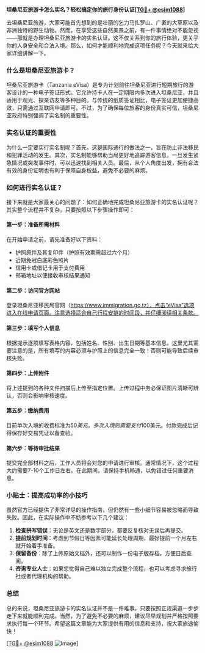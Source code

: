 **坦桑尼亚旅游卡怎么实名？轻松搞定你的旅行身份认证[[TG💪+ @esim1088](https://t.me/s/esim1088)]**

去坦桑尼亚旅游，大家可能首先想到的是壮丽的乞力马扎罗山、广袤的大草原以及非洲独特的野生动物。然而，在享受这些自然美景之前，有一件事情绝对不能忽视——那就是办理坦桑尼亚旅游卡的实名认证。这不仅关系到你的旅行体验，更关乎你的人身安全和合法入境。那么，如何才能顺利地完成这项任务呢？今天就来给大家详细讲解一下。

### 什么是坦桑尼亚旅游卡？

坦桑尼亚旅游卡（Tanzania eVisa）是专为计划前往坦桑尼亚进行短期旅行的游客设计的一种电子签证形式。它允许持卡人在一定期限内多次进入坦桑尼亚，并且适用于观光、探亲访友等多种目的。与传统的纸质签证相比，电子签证更加便捷高效，只需通过互联网申请即可。不过，为了确保每位旅客的身份真实可信，坦桑尼亚政府特别强调了实名制的重要性。

### 实名认证的重要性

为什么一定要实行实名制呢？首先，这是国际通行的做法之一，旨在防止非法移民和犯罪活动的发生。其次，实名制能够帮助当局更好地追踪游客信息，一旦发生紧急情况或突发事件时，可以迅速找到相关人员。最后，从个人角度出发，拥有合法有效的身份证明也有利于保障自身权益，避免不必要的麻烦。

### 如何进行实名认证？

接下来就是大家最关心的问题了：如何正确地完成坦桑尼亚旅游卡的实名认证呢？其实整个流程并不复杂，只要按照以下步骤操作即可：

#### 第一步：准备所需材料
在开始申请之前，请先准备好以下资料：
- 护照原件及其复印件（护照有效期需超过六个月）
- 近期免冠白底彩色照片
- 信用卡或借记卡用于支付费用
- 邮箱地址以便接收审核结果通知

#### 第二步：访问官方网站
登录坦桑尼亚移民局官网（https://www.immigration.go.tz），点击“eVisa”选项进入在线申请页面。注意选择适合自己行程安排的时间段，并仔细阅读相关条款。

#### 第三步：填写个人信息
根据提示逐项填写表格内容，包括姓名、性别、出生日期等基本信息。这里尤其需要注意的是，所有填写的内容必须与护照上的信息完全一致！否则可能导致后续审核失败。

#### 第四步：上传附件
将上述提到的各种文件扫描后上传至指定位置。上传过程中务必保证图片清晰可辨认，否则会影响审核速度。

#### 第五步：缴纳费用
目前单次入境的收费标准为$50美元，多次入境则需要支付$100美元。付款完成后记得保存好交易凭证以备查验。

#### 第六步：等待审批结果
提交完全部材料之后，工作人员将会对您的申请进行审核。通常情况下，这个过程大约需要7-10个工作日左右。在此期间，请保持手机畅通，以免错过任何重要消息。

### 小贴士：提高成功率的小技巧

虽然官方已经提供了非常详尽的操作指南，但仍然有一些小细节容易被忽略而导致失败。因此，在实际操作中不妨参考以下几个建议：

1. **检查拼写错误**：无论是英文还是数字部分，都要反复核对无误后再提交。
2. **提前规划时间**：考虑到节假日等因素可能延长处理周期，最好提前一个月左右就开始着手准备。
3. **保留备份**：除了上传原始文档外，还可以制作一份电子版存档，方便日后查阅。
4. **咨询专业人士**：如果您觉得自己难以独立完成整个流程，也可以考虑寻求旅行社或者代理机构的帮助。

### 总结

总的来说，坦桑尼亚旅游卡的实名认证并不是一件难事，只要按照正规渠道一步步走下来就能顺利完成。当然，为了避免不必要的麻烦，建议尽早规划并严格按照要求执行每一个环节。希望这篇文章能为大家提供有用的信息和支持，祝大家旅途愉快！

[[TG💪+ @esim1088](https://t.me/s/esim1088) ![Image](https://i.postimg.cc/4NQfJmqS/Snipaste-2025-05-13-00-14-12.png)]